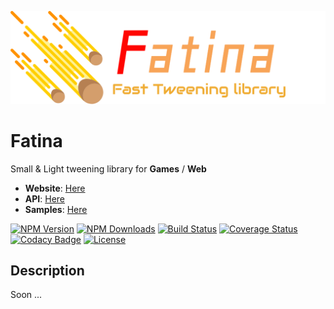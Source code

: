 ![Logo](logo.png)

# Fatina
Small & Light tweening library for **Games** / **Web**

* **Website**: [Here](https://kefniark.github.io/Fatina/)
* **API**: [Here](https://kefniark.github.io/Fatina/api/basic/)
* **Samples**: [Here](https://kefniark.github.io/Fatina/samples/generic/)

[![NPM Version](https://img.shields.io/npm/v/fatina-plugin-helpers.svg)](https://npmjs.org/package/fatina-plugin-helpers)
[![NPM Downloads](https://img.shields.io/npm/dm/fatina-plugin-helpers.svg)](https://npmjs.org/package/fatina-plugin-helpers)
[![Build Status](https://img.shields.io/travis/kefniark/fatina-plugin-helpers.svg)](https://travis-ci.org/kefniark/fatina-plugin-helpers)
[![Coverage Status](https://coveralls.io/repos/github/kefniark/fatina-plugin-helpers/badge.svg?branch=develop)](https://coveralls.io/github/kefniark/fatina-plugin-helpers?branch=develop)
[![Codacy Badge](https://api.codacy.com/project/badge/Grade/f0451df42a9d43fa810f32f20005f9aa)](https://www.codacy.com/app/kefniark/Fatina?utm_source=github.com&amp;utm_medium=referral&amp;utm_content=kefniark/Fatina&amp;utm_campaign=Badge_Grade)
[![License](https://img.shields.io/npm/l/fatina-plugin-helpers.svg)](https://npmjs.org/package/fatina-plugin-helpers)

## Description
Soon ...